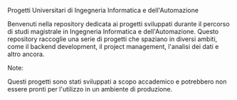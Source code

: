 Progetti Universitari di Ingegneria Informatica e dell'Automazione

Benvenuti nella repository dedicata ai progetti sviluppati durante il percorso di studi magistrale in Ingegneria Informatica e dell'Automazione. Questo repository raccoglie una serie di progetti che spaziano in diversi ambiti, come il backend development, il project management, l'analisi dei dati e altro ancora.

Note:

Questi progetti sono stati sviluppati a scopo accademico e potrebbero non essere pronti per l'utilizzo in un ambiente di produzione.
